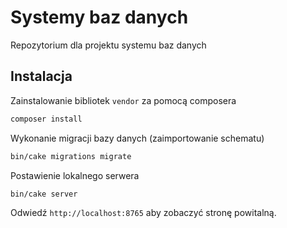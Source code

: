 # Systemy baz danych

Repozytorium dla projektu systemu baz danych

## Instalacja

Zainstalowanie bibliotek `vendor` za pomocą composera

```bash
composer install
```

Wykonanie migracji bazy danych (zaimportowanie schematu)

```bash
bin/cake migrations migrate
```

Postawienie lokalnego serwera

```bash
bin/cake server
```

Odwiedź `http://localhost:8765` aby zobaczyć stronę powitalną.
